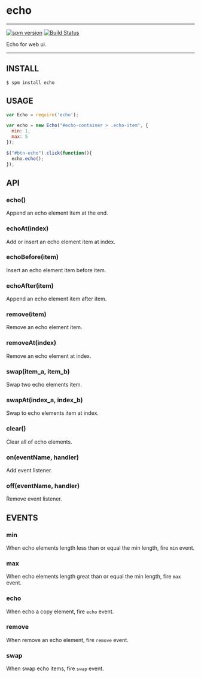 # echo

---

[![spm version](http://spmjs.io/badge/echo)](http://spmjs.io/package/echo)
[![Build Status](https://travis-ci.org/hotoo/echo.svg?branch=master)](https://travis-ci.org/hotoo/echo)

Echo for web ui.

---

## INSTALL

```
$ spm install echo
```

## USAGE

```js
var Echo = require('echo');

var echo = new Echo("#echo-container > .echo-item", {
  min: 1,
  max: 5
});

$("#btn-echo").click(function(){
  echo.echo();
});
```

## API

### echo()

Append an echo element item at the end.

### echoAt(index)

Add or insert an echo element item at index.

### echoBefore(item)

Insert an echo element item before item.

### echoAfter(item)

Append an echo element item after item.

### remove(item)

Remove an echo element item.

### removeAt(index)

Remove an echo element at index.

### swap(item_a, item_b)

Swap two echo elements item.

### swapAt(index_a, index_b)

Swap to echo elements item at index.

### clear()

Clear all of echo elements.

### on(eventName, handler)

Add event listener.

### off(eventName, handler)

Remove event listener.


## EVENTS

### min

When echo elements length less than or equal the min length, fire `min` event.

### max

When echo elements length great than or equal the min length, fire `max` event.

### echo

When echo a copy element, fire `echo` event.

### remove

When remove an echo element, fire `remove` event.

### swap

When swap echo items, fire `swap` event.
